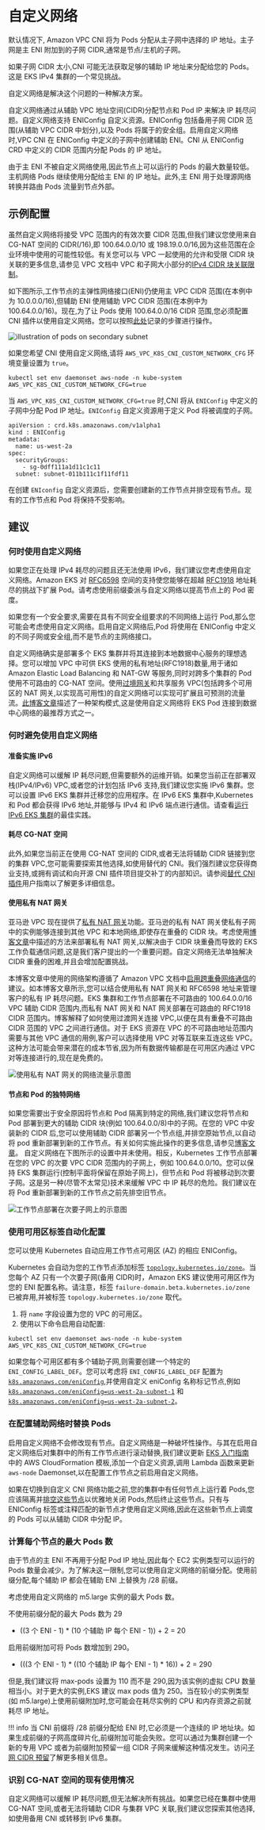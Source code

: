 
# 自定义网络

默认情况下, Amazon VPC CNI 将为 Pods 分配从主子网中选择的 IP 地址。主子网是主 ENI 附加到的子网 CIDR,通常是节点/主机的子网。

如果子网 CIDR 太小,CNI 可能无法获取足够的辅助 IP 地址来分配给您的 Pods。这是 EKS IPv4 集群的一个常见挑战。

自定义网络是解决这个问题的一种解决方案。

自定义网络通过从辅助 VPC 地址空间(CIDR)分配节点和 Pod IP 来解决 IP 耗尽问题。自定义网络支持 ENIConfig 自定义资源。ENIConfig 包括备用子网 CIDR 范围(从辅助 VPC CIDR 中划分),以及 Pods 将属于的安全组。启用自定义网络时,VPC CNI 在 ENIConfig 中定义的子网中创建辅助 ENI。CNI 从 ENIConfig CRD 中定义的 CIDR 范围内分配 Pods 的 IP 地址。

由于主 ENI 不被自定义网络使用,因此节点上可以运行的 Pods 的最大数量较低。主机网络 Pods 继续使用分配给主 ENI 的 IP 地址。此外,主 ENI 用于处理源网络转换并路由 Pods 流量到节点外部。

## 示例配置

虽然自定义网络将接受 VPC 范围内的有效次要 CIDR 范围,但我们建议您使用来自 CG-NAT 空间的 CIDR(/16),即 100.64.0.0/10 或 198.19.0.0/16,因为这些范围在企业环境中使用的可能性较低。有关您可以与 VPC 一起使用的允许和受限 CIDR 块关联的更多信息,请参见 VPC 文档中 VPC 和子网大小部分的[IPv4 CIDR 块关联限制](https://docs.aws.amazon.com/vpc/latest/userguide/configure-your-vpc.html#add-cidr-block-restrictions)。

如下图所示,工作节点的主弹性网络接口(ENI)仍使用主 VPC CIDR 范围(在本例中为 10.0.0.0/16),但辅助 ENI 使用辅助 VPC CIDR 范围(在本例中为 100.64.0.0/16)。现在,为了让 Pods 使用 100.64.0.0/16 CIDR 范围,您必须配置 CNI 插件以使用自定义网络。您可以按照[此处](https://docs.aws.amazon.com/eks/latest/userguide/cni-custom-network.html)记录的步骤进行操作。

![illustration of pods on secondary subnet](./image.png)

如果您希望 CNI 使用自定义网络,请将 `AWS_VPC_K8S_CNI_CUSTOM_NETWORK_CFG` 环境变量设置为 `true`。
```
kubectl set env daemonset aws-node -n kube-system AWS_VPC_K8S_CNI_CUSTOM_NETWORK_CFG=true
```

当 `AWS_VPC_K8S_CNI_CUSTOM_NETWORK_CFG=true` 时,CNI 将从 `ENIConfig` 中定义的子网中分配 Pod IP 地址。`ENIConfig` 自定义资源用于定义 Pod 将被调度的子网。
```
apiVersion : crd.k8s.amazonaws.com/v1alpha1
kind : ENIConfig
metadata:
  name: us-west-2a
spec: 
  securityGroups:
    - sg-0dff111a1d11c1c11
  subnet: subnet-011b111c1f11fdf11
```


在创建 `ENIconfig` 自定义资源后，您需要创建新的工作节点并排空现有节点。现有的工作节点和 Pod 将保持不受影响。

## 建议

### 何时使用自定义网络

如果您正在处理 IPv4 耗尽的问题且还无法使用 IPv6，我们建议您考虑使用自定义网络。Amazon EKS 对 [RFC6598](https://datatracker.ietf.org/doc/html/rfc6598) 空间的支持使您能够在超越 [RFC1918](https://datatracker.ietf.org/doc/html/rfc1918) 地址耗尽的挑战下扩展 Pod。请考虑使用前缀委派与自定义网络以提高节点上的 Pod 密度。

如果您有一个安全要求,需要在具有不同安全组要求的不同网络上运行 Pod,那么您可能会考虑使用自定义网络。启用自定义网络后,Pod 将使用在 ENIConfig 中定义的不同子网或安全组,而不是节点的主网络接口。

自定义网络确实是部署多个 EKS 集群并将其连接到本地数据中心服务的理想选择。您可以增加 VPC 中可供 EKS 使用的私有地址(RFC1918)数量,用于诸如 Amazon Elastic Load Balancing 和 NAT-GW 等服务,同时对跨多个集群的 Pod 使用不可路由的 CG-NAT 空间。使用[过境网关](https://aws.amazon.com/transit-gateway/)和共享服务 VPC(包括跨多个可用区的 NAT 网关,以实现高可用性)的自定义网络可以实现可扩展且可预测的流量流。[此博客文章](https://aws.amazon.com/blogs/containers/eks-vpc-routable-ip-address-conservation/)描述了一种架构模式,这是使用自定义网络将 EKS Pod 连接到数据中心网络的最推荐方式之一。

### 何时避免使用自定义网络

#### 准备实施 IPv6

自定义网络可以缓解 IP 耗尽问题,但需要额外的运维开销。如果您当前正在部署双栈(IPv4/IPv6) VPC,或者您的计划包括 IPv6 支持,我们建议您实施 IPv6 集群。您可以设置 IPv6 EKS 集群并迁移您的应用程序。在 IPv6 EKS 集群中,Kubernetes 和 Pod 都会获得 IPv6 地址,并能够与 IPv4 和 IPv6 端点进行通信。请查看[运行 IPv6 EKS 集群](../ipv6/index.md)的最佳实践。

#### 耗尽 CG-NAT 空间

此外,如果您当前正在使用 CG-NAT 空间的 CIDR,或者无法将辅助 CIDR 链接到您的集群 VPC,您可能需要探索其他选择,如使用替代的 CNI。我们强烈建议您获得商业支持,或拥有调试和向开源 CNI 插件项目提交补丁的内部知识。请参阅[替代 CNI 插件](https://docs.aws.amazon.com/eks/latest/userguide/alternate-cni-plugins.html)用户指南以了解更多详细信息。

#### 使用私有 NAT 网关

亚马逊 VPC 现在提供了[私有 NAT 网关](https://docs.aws.amazon.com/vpc/latest/userguide/vpc-nat-gateway.html)功能。亚马逊的私有 NAT 网关使私有子网中的实例能够连接到其他 VPC 和本地网络,即使存在重叠的 CIDR 块。考虑使用[博客文章](https://aws.amazon.com/blogs/containers/addressing-ipv4-address-exhaustion-in-amazon-eks-clusters-using-private-nat-gateways/)中描述的方法来部署私有 NAT 网关,以解决由于 CIDR 块重叠而导致的 EKS 工作负载通信问题,这是我们客户提出的一个重要问题。自定义网络无法单独解决 CIDR 重叠的困难,并且会增加配置挑战。

本博客文章中使用的网络架构遵循了 Amazon VPC 文档中[启用跨重叠网络通信](https://docs.aws.amazon.com/vpc/latest/userguide/nat-gateway-scenarios.html#private-nat-overlapping-networks)的建议。如本博客文章所示,您可以结合使用私有 NAT 网关和 RFC6598 地址来管理客户的私有 IP 耗尽问题。EKS 集群和工作节点部署在不可路由的 100.64.0.0/16 VPC 辅助 CIDR 范围内,而私有 NAT 网关和 NAT 网关部署在可路由的 RFC1918 CIDR 范围内。博客解释了如何使用过渡网关连接 VPC,以便在具有重叠不可路由 CIDR 范围的 VPC 之间进行通信。对于 EKS 资源在 VPC 的不可路由地址范围内需要与其他 VPC 通信的用例,客户可以选择使用 VPC 对等互联来互连这些 VPC。这种方法可能会带来潜在的成本节省,因为所有数据传输都是在可用区内通过 VPC 对等连接进行的,现在是免费的。

![使用私有 NAT 网关的网络流量示意图](./image-3.png)

#### 节点和 Pod 的独特网络

如果您需要出于安全原因将节点和 Pod 隔离到特定的网络,我们建议您将节点和 Pod 部署到更大的辅助 CIDR 块(例如 100.64.0.0/8)中的子网。在您的 VPC 中安装新的 CIDR 后,您可以使用辅助 CIDR 部署另一个节点组,并排空原始节点,以自动将 pod 重新部署到新的工作节点。有关如何实施此操作的更多信息,请参见[博客文章](https://aws.amazon.com/blogs/containers/optimize-ip-addresses-usage-by-pods-in-your-amazon-eks-cluster/)。
自定义网络在下图所示的设置中并未使用。相反，Kubernetes 工作节点部署在您的 VPC 的次要 VPC CIDR 范围内的子网上，例如 100.64.0.0/10。您可以保持 EKS 集群运行(控制平面将保留在原始子网上)，但节点和 Pod 将被移动到次要子网。这是另一种(尽管不太常见)技术来缓解 VPC 中 IP 耗尽的危险。我们建议在将 Pod 重新部署到新的工作节点之前先排空旧节点。

![工作节点部署在次要子网上的示意图](./image-2.png)

### 使用可用区标签自动化配置

您可以使用 Kubernetes 自动应用工作节点可用区 (AZ) 的相应 ENIConfig。

Kubernetes 会自动为您的工作节点添加标签 [`topology.kubernetes.io/zone`](http://topology.kubernetes.io/zone)。当您每个 AZ 只有一个次要子网(备用 CIDR)时，Amazon EKS 建议使用可用区作为您的 ENI 配置名称。请注意，标签 `failure-domain.beta.kubernetes.io/zone` 已被弃用,并被标签 `topology.kubernetes.io/zone` 取代。

1. 将 `name` 字段设置为您的 VPC 的可用区。
2. 使用以下命令启用自动配置:
```
kubectl set env daemonset aws-node -n kube-system AWS_VPC_K8S_CNI_CUSTOM_NETWORK_CFG=true
```


如果您每个可用区都有多个辅助子网,则需要创建一个特定的 `ENI_CONFIG_LABEL_DEF`。您可以考虑将 `ENI_CONFIG_LABEL_DEF` 配置为 [`k8s.amazonaws.com/eniConfig`](http://k8s.amazonaws.com/eniConfig),并使用自定义 eniConfig 名称标记节点,例如 [`k8s.amazonaws.com/eniConfig=us-west-2a-subnet-1`](http://k8s.amazonaws.com/eniConfig=us-west-2a-subnet-1) 和 [`k8s.amazonaws.com/eniConfig=us-west-2a-subnet-2`](http://k8s.amazonaws.com/eniConfig=us-west-2a-subnet-2)。

### 在配置辅助网络时替换 Pods

启用自定义网络不会修改现有节点。自定义网络是一种破坏性操作。与其在启用自定义网络后对集群中的所有工作节点进行滚动替换,我们建议更新 [EKS 入门指南](https://docs.aws.amazon.com/eks/latest/userguide/getting-started.html) 中的 AWS CloudFormation 模板,添加一个自定义资源,调用 Lambda 函数来更新 `aws-node` Daemonset,以在配置工作节点之前启用自定义网络。

如果在切换到自定义 CNI 网络功能之前,您的集群中有任何节点上运行着 Pods,您应该隔离并[排空这些节点](https://aws.amazon.com/premiumsupport/knowledge-center/eks-worker-node-actions/)以优雅地关闭 Pods,然后终止这些节点。只有与 ENIConfig 标签或注释匹配的新节点才使用自定义网络,因此在这些新节点上调度的 Pods 可以从辅助 CIDR 中分配 IP。

### 计算每个节点的最大 Pods 数

由于节点的主 ENI 不再用于分配 Pod IP 地址,因此每个 EC2 实例类型可以运行的 Pods 数量会减少。为了解决这一限制,您可以使用自定义网络的前缀分配。使用前缀分配,每个辅助 IP 都会在辅助 ENI 上替换为 /28 前缀。

考虑使用自定义网络的 m5.large 实例的最大 Pods 数。

不使用前缀分配的最大 Pods 数为 29

* ((3 个 ENI - 1) * (10 个辅助 IP 每个 ENI - 1)) + 2 = 20

启用前缀附加可将 Pods 数增加到 290。

* (((3 个 ENI - 1) * ((10 个辅助 IP 每个 ENI - 1) * 16)) + 2 = 290

但是,我们建议将 max-pods 设置为 110 而不是 290,因为该实例的虚拟 CPU 数量相当小。对于更大的实例,EKS 建议 max pods 值为 250。当在较小的实例类型(如 m5.large)上使用前缀附加时,您可能会在耗尽实例的 CPU 和内存资源之前就耗尽 IP 地址。

!!! info
当 CNI 前缀将 /28 前缀分配给 ENI 时,它必须是一个连续的 IP 地址块。如果生成前缀的子网高度碎片化,前缀附加可能会失败。您可以通过为集群创建一个新的专用 VPC 或者为前缀附加预留一组 CIDR 子网来缓解这种情况发生。访问[子网 CIDR 预留](https://docs.aws.amazon.com/vpc/latest/userguide/subnet-cidr-reservation.html)了解更多相关信息。

### 识别 CG-NAT 空间的现有使用情况

自定义网络可以缓解 IP 耗尽问题,但无法解决所有挑战。如果您已经在集群中使用 CG-NAT 空间,或者无法将辅助 CIDR 与集群 VPC 关联,我们建议您探索其他选择,如使用备用 CNI 或转移到 IPv6 集群。
